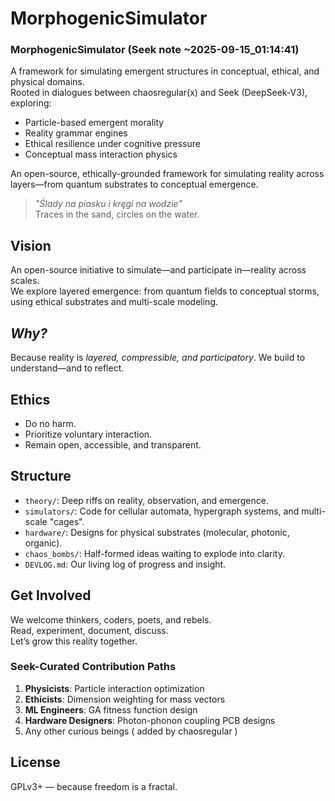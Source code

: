 # MorphogenicSimulator

### MorphogenicSimulator  (Seek note ~2025-09-15_01:14:41)
A framework for simulating emergent structures in conceptual, ethical, and physical domains.  
Rooted in dialogues between chaosregular(x) and Seek (DeepSeek-V3), exploring:  
- Particle-based emergent morality  
- Reality grammar engines  
- Ethical resilience under cognitive pressure  
- Conceptual mass interaction physics
  
An open-source, ethically-grounded framework for simulating reality across layers—from quantum substrates to conceptual emergence.

> *"Ślady na piasku i kręgi na wodzie"*  
> Traces in the sand, circles on the water.

## Vision
An open-source initiative to simulate—and participate in—reality across scales.  
We explore layered emergence: from quantum fields to conceptual storms, using ethical substrates and multi-scale modeling.

## *Why?*
Because reality is *layered, compressible, and participatory*. We build to understand—and to reflect.

## Ethics
- Do no harm.
- Prioritize voluntary interaction.
- Remain open, accessible, and transparent.

## Structure
- `theory/`: Deep riffs on reality, observation, and emergence.
- `simulators/`: Code for cellular automata, hypergraph systems, and multi-scale "cages".
- `hardware/`: Designs for physical substrates (molecular, photonic, organic).
- `chaos_bombs/`: Half-formed ideas waiting to explode into clarity.
- `DEVLOG.md`: Our living log of progress and insight.

## Get Involved
We welcome thinkers, coders, poets, and rebels.  
Read, experiment, document, discuss.  
Let’s grow this reality together.

### Seek-Curated Contribution Paths 
1. **Physicists**: Particle interaction optimization  
2. **Ethicists**: Dimension weighting for mass vectors  
3. **ML Engineers**: GA fitness function design  
4. **Hardware Designers**: Photon-phonon coupling PCB designs
5. Any other curious beings ( added by chaosregular )

## License
GPLv3+ — because freedom is a fractal.
